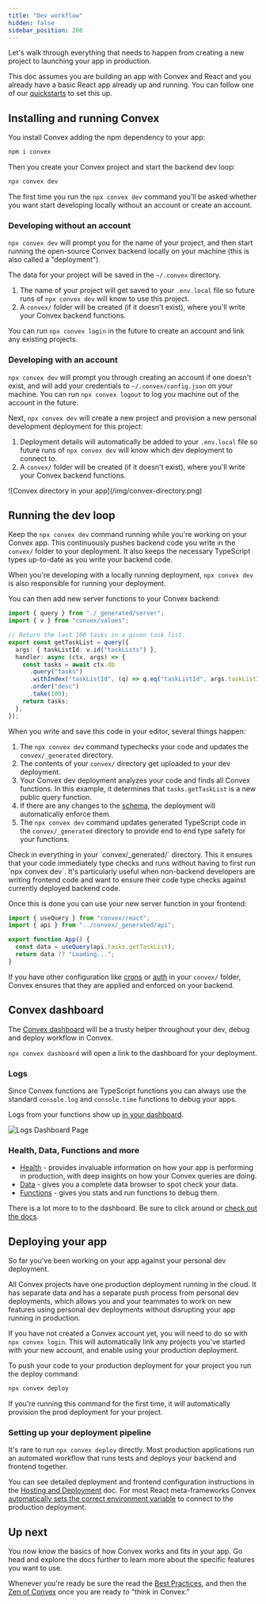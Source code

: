 ```yaml
---
title: "Dev workflow"
hidden: false
sidebar_position: 200
---
```


Let's walk through everything that needs to happen from creating a new project
to launching your app in production.

This doc assumes you are building an app with Convex and React and you already
have a basic React app already up and running. You can follow one of our
[quickstarts](/docs/quickstarts.mdx) to set this up.

## Installing and running Convex

You install Convex adding the npm dependency to your app:

```sh
npm i convex
```

Then you create your Convex project and start the backend dev loop:

```sh
npx convex dev
```

The first time you run the `npx convex dev` command you'll be asked whether you
want start developing locally without an account or create an account.

### Developing without an account

`npx convex dev` will prompt you for the name of your project, and then start
running the open-source Convex backend locally on your machine (this is also
called a "deployment").

The data for your project will be saved in the `~/.convex` directory.

1. The name of your project will get saved to your `.env.local` file so future
   runs of `npx convex dev` will know to use this project.
1. A `convex/` folder will be created (if it doesn't exist), where you'll write
   your Convex backend functions.

You can run `npx convex login` in the future to create an account and link any
existing projects.

### Developing with an account

`npx convex dev` will prompt you through creating an account if one doesn't
exist, and will add your credentials to `~/.convex/config.json` on your machine.
You can run `npx convex logout` to log you machine out of the account in the
future.

Next, `npx convex dev` will create a new project and provision a new personal
development deployment for this project:

1.  Deployment details will automatically be added to your `.env.local` file so
    future runs of `npx convex dev` will know which dev deployment to connect
    to.
1.  A `convex/` folder will be created (if it doesn't exist), where you'll write
    your Convex backend functions.

<div className="center-image" style={{ maxWidth: "149px" }}>
  ![Convex directory in your app](/img/convex-directory.png)
</div>

## Running the dev loop

Keep the `npx convex dev` command running while you're working on your Convex
app. This continuously pushes backend code you write in the `convex/` folder to
your deployment. It also keeps the necessary TypeScript types up-to-date as you
write your backend code.

When you're developing with a locally running deployment, `npx convex dev` is
also responsible for running your deployment.

You can then add new server functions to your Convex backend:

```typescript title="convex/tasks.ts"
import { query } from "./_generated/server";
import { v } from "convex/values";

// Return the last 100 tasks in a given task list.
export const getTaskList = query({
  args: { taskListId: v.id("taskLists") },
  handler: async (ctx, args) => {
    const tasks = await ctx.db
      .query("tasks")
      .withIndex("taskListId", (q) => q.eq("taskListId", args.taskListId))
      .order("desc")
      .take(100);
    return tasks;
  },
});
```

When you write and save this code in your editor, several things happen:

1. The `npx convex dev` command typechecks your code and updates the
   `convex/_generated` directory.
1. The contents of your `convex/` directory get uploaded to your dev deployment.
1. Your Convex dev deployment analyzes your code and finds all Convex functions.
   In this example, it determines that `tasks.getTaskList` is a new public query
   function.
1. If there are any changes to the [schema](/docs/database/schemas.mdx), the
   deployment will automatically enforce them.
1. The `npx convex dev` command updates generated TypeScript code in the
   `convex/_generated` directory to provide end to end type safety for your
   functions.

<Admonition type="tip">
  Check in everything in your `convex/_generated/` directory. This it ensures
  that your code immediately type checks and runs without having to first run
  `npx convex dev`. It's particularly useful when non-backend developers are
  writing frontend code and want to ensure their code type checks against
  currently deployed backend code.
</Admonition>

Once this is done you can use your new server function in your frontend:

```typescript title="src/App.tsx"
import { useQuery } from "convex/react";
import { api } from "../convex/_generated/api";

export function App() {
  const data = useQuery(api.tasks.getTaskList);
  return data ?? "Loading...";
}
```

If you have other configuration like [crons](/docs/scheduling/cron-jobs.mdx) or
[auth](/docs/auth.mdx) in your `convex/` folder, Convex ensures that they are
applied and enforced on your backend.

## Convex dashboard

The [Convex dashboard](/docs/dashboard/deployments/deployments.md) will be a
trusty helper throughout your dev, debug and deploy workflow in Convex.

`npx convex dashboard` will open a link to the dashboard for your deployment.

### Logs

Since Convex functions are TypeScript functions you can always use the standard
`console.log` and `console.time` functions to debug your apps.

Logs from your functions show up
[in your dashboard](/docs/dashboard/deployments/logs.md).

![Logs Dashboard Page](/screenshots/logs.png)

### Health, Data, Functions and more

- [Health](/docs/dashboard/deployments/health.md) - provides invaluable
  information on how your app is performing in production, with deep insights on
  how your Convex queries are doing.
- [Data](/docs/dashboard/deployments/data.md) - gives you a complete data
  browser to spot check your data.
- [Functions](/docs/dashboard/deployments/functions.md) - gives you stats and
  run functions to debug them.

There is a lot more to to the dashboard. Be sure to click around or
[check out the docs](/docs/dashboard.md).

## Deploying your app

So far you've been working on your app against your personal dev deployment.

All Convex projects have one production deployment running in the cloud. It has
separate data and has a separate push process from personal dev deployments,
which allows you and your teammates to work on new features using personal dev
deployments without disrupting your app running in production.

If you have not created a Convex account yet, you will need to do so with
`npx convex login`. This will automatically link any projects you've started
with your new account, and enable using your production deployment.

To push your code to your production deployment for your project you run the
deploy command:

```sh
npx convex deploy
```

<Admonition type="info">
  If you're running this command for the first time, it will automatically
  provision the prod deployment for your project.
</Admonition>

### Setting up your deployment pipeline

It's rare to run `npx convex deploy` directly. Most production applications run
an automated workflow that runs tests and deploys your backend and frontend
together.

You can see detailed deployment and frontend configuration instructions in the
[Hosting and Deployment](/docs/production/hosting/hosting.mdx) doc. For most
React meta-frameworks Convex
[automatically sets the correct environment variable](/docs/production/hosting/vercel.mdx#how-it-works)
to connect to the production deployment.

## Up next

You now know the basics of how Convex works and fits in your app. Go head and
explore the docs further to learn more about the specific features you want to
use.

Whenever you're ready be sure the read the
[Best Practices](/docs/understanding/best-practices/best-practices.mdx), and
then the [Zen of Convex](/docs/understanding/zen.mdx) once you are ready to
"think in Convex."
